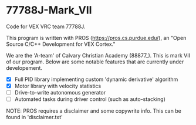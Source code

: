 # 77788J-Mark_VII
Code for VEX VRC team 77788J.

This program is written with PROS (https://pros.cs.purdue.edu/), an "Open Source C/C++ Development for VEX Cortex."

We are the 'A-team' of Calvary Christian Academy (88877_). This is mark VII of our program. Below are some notable features that are currently under developement.

- [x] Full PID library implementing custom 'dynamic derivative' algorithm
- [x] Motor library with velocity statistics
- [ ] Drive-to-write autonomous generator
- [ ] Automated tasks during driver control (such as auto-stacking)

NOTE: PROS requires a disclaimer and some copywrite info. This can be found in 'disclaimer.txt'
